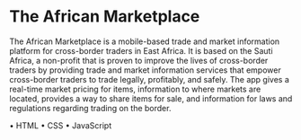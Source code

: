 # The African Marketplace

The African Marketplace is a mobile-based trade and market information platform for cross-border traders in East Africa. It is based on the Sauti Africa, a non-profit that is proven to improve the lives of cross-border traders by providing trade and market information services that empower cross-border traders to trade legally, profitably, and safely. The app gives a real-time market pricing for items, information to where markets are located, provides a way to share items for sale, and information for laws and regulations regarding trading on the border.

• HTML
• CSS
• JavaScript
